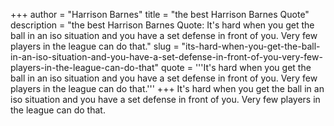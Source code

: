 +++
author = "Harrison Barnes"
title = "the best Harrison Barnes Quote"
description = "the best Harrison Barnes Quote: It's hard when you get the ball in an iso situation and you have a set defense in front of you. Very few players in the league can do that."
slug = "its-hard-when-you-get-the-ball-in-an-iso-situation-and-you-have-a-set-defense-in-front-of-you-very-few-players-in-the-league-can-do-that"
quote = '''It's hard when you get the ball in an iso situation and you have a set defense in front of you. Very few players in the league can do that.'''
+++
It's hard when you get the ball in an iso situation and you have a set defense in front of you. Very few players in the league can do that.
